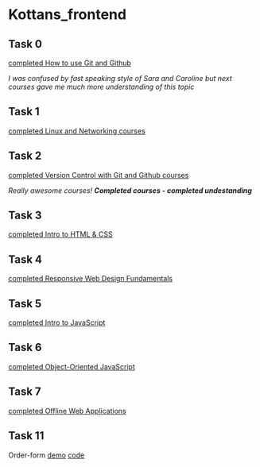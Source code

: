 # Kottans_frontend

## Task 0

[completed How to use Git and Github](./task_00)

_I was confused by fast speaking style of Sara and Caroline
but next courses gave me much more understanding of this topic_

## Task 1

[completed Linux and Networking courses](./task_01)

## Task 2

[completed Version Control with Git and Github courses](./task_02)

_Really awesome courses! **Completed courses - completed undestanding**_

## Task 3

[completed Intro to HTML & CSS](./task_03)

## Task 4

[completed Responsive Web Design Fundamentals](./task_04)

## Task 5

[completed Intro to JavaScript](./task_05)

## Task 6

[completed Object-Oriented JavaScript](./task_06)

## Task 7

[completed Offline Web Applications](./task_07)

## Task 11

Order-form [demo](https://lilivia.github.io/Order-form/) 
[code](https://github.com/LiliVia/Order-form)
